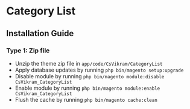# Category List

## Installation Guide

### Type 1: Zip file

 - Unzip the theme zip file in `app/code/CsVikram/CategoryList`
 - Apply database updates by running `php bin/magento setup:upgrade`
 - Disable module by running `php bin/magento module:disable CsVikram_CategoryList`
 - Enable module by running `php bin/magento module:enable CsVikram_CategoryList`
 - Flush the cache by running `php bin/magento cache:clean`
